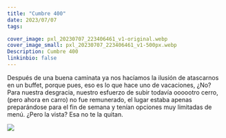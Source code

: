 ```yaml
---
title: "Cumbre 400"
date: 2023/07/07
tags:

cover_image: pxl_20230707_223406461_v1-original.webp
cover_image_small: pxl_20230707_223406461_v1-500px.webp
Description: Cumbre 400
linkinbio: false
---
```


Después de una buena caminata ya nos hacíamos la ilusión de atascarnos en un buffet, porque pues, eso es lo que hace uno de vacaciones, ¿No? Para nuestra desgracia, nuestro esfuerzo de subir todavía oooootro cerro, (pero ahora en carro) no fue remunerado, el lugar estaba apenas preparándose para el fin de semana y tenían opciones muy limitadas de menú. ¿Pero la vista? Esa no te la quitan.

[![](pxl_20230707_223406461_v1)](pxl_20230707_223406461_v1-original.webp)